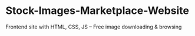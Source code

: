 # Stock-Images-Marketplace-Website
Frontend site with HTML, CSS, JS – Free image downloading &amp; browsing
